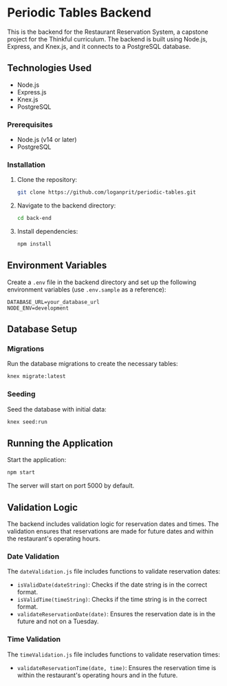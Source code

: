 # Periodic Tables Backend

This is the backend for the Restaurant Reservation System, a capstone project for the Thinkful curriculum. The backend is built using Node.js, Express, and Knex.js, and it connects to a PostgreSQL database.

## Technologies Used

- Node.js
- Express.js
- Knex.js
- PostgreSQL

### Prerequisites

- Node.js (v14 or later)
- PostgreSQL

### Installation

1. Clone the repository:
   ```bash
   git clone https://github.com/loganprit/periodic-tables.git
   ```
2. Navigate to the backend directory:
   ```bash
   cd back-end
   ```
3. Install dependencies:
   ```bash
   npm install
   ```

## Environment Variables

Create a `.env` file in the backend directory and set up the following environment variables (use `.env.sample` as a reference):

```env
DATABASE_URL=your_database_url
NODE_ENV=development
```

## Database Setup

### Migrations

Run the database migrations to create the necessary tables:

```bash
knex migrate:latest
```

### Seeding

Seed the database with initial data:

```bash
knex seed:run
```

## Running the Application

Start the application:

```bash
npm start
```

The server will start on port 5000 by default.

## Validation Logic

The backend includes validation logic for reservation dates and times. The validation ensures that reservations are made for future dates and within the restaurant's operating hours.

### Date Validation

The `dateValidation.js` file includes functions to validate reservation dates:

- `isValidDate(dateString)`: Checks if the date string is in the correct format.
- `isValidTime(timeString)`: Checks if the time string is in the correct format.
- `validateReservationDate(date)`: Ensures the reservation date is in the future and not on a Tuesday.

### Time Validation

The `timeValidation.js` file includes functions to validate reservation times:

- `validateReservationTime(date, time)`: Ensures the reservation time is within the restaurant's operating hours and in the future.
